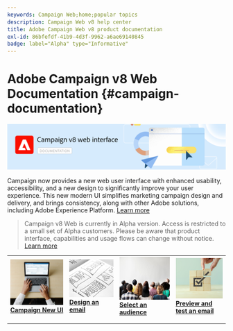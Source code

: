 ```yaml
---
keywords: Campaign Web;home;popular topics
description: Campaign Web v8 help center
title: Adobe Campaign Web v8 product documentation
exl-id: 86bfefdf-41b9-4d3f-9962-a6ae69140845
badge: label="Alpha" type="Informative"
---
```

# Adobe Campaign v8 Web Documentation {#campaign-documentation}

![](assets/do-not-localize/banner-documentationv8.png) 

Campaign now provides a new web user interface with enhanced usability, accessibility, and a new design to significantly improve your user experience. This new modern UI simplifies marketing campaign design and delivery, and brings consistency, along with other Adobe solutions, including Adobe Experience Platform. [Learn more](get-started/get-started.md)

>Campaign v8 Web is currently in Alpha version. Access is restricted to a small set of Alpha customers. Please be aware that product interface, capabilities and usage flows can change without notice. [Learn more](rn/release-notes.md)


<table style="table-layout:fixed"><tr style="border: 0;">
<td>
<a href="get-started/user-interface.md">
<img alt="new UI" src="assets/do-not-localize/email-create.jpeg">
</a>
<div><a href="get-started/user-interface.md"><strong>Campaign New UI</strong>
</div>
<p>
</td>
<td>
<a href="content/create-email-content.md">
<img alt="Infrequent" src="assets/do-not-localize/email-design.jpg">
</a>
<div>
<a href="content/create-email-content.md"><strong>Design an email</strong></a>
</div>
<p></td>
<td>
<a href="audience/about-audiences.md">
<img alt="Audiences" src="assets/do-not-localize/email-audience.jpg">
</a>
<div>
<a href="audience/about-audiences.md"><strong>Select an audience</strong></a>
</div>
<p>
</td>
<td>
<a href="preview-test/proofs.md">
<img alt="Validation" src="assets/do-not-localize/email-preview.jpg">
</a>
<div>
<a href="preview-test/proofs.md"><strong>Preview and test an email</strong></a>
</div>
<p>
</td>
</tr></table>
